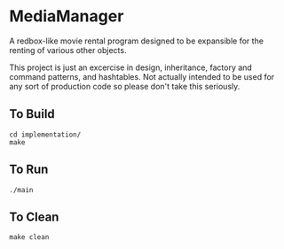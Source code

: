 MediaManager
===============
A redbox-like movie rental program designed to be expansible for the renting of various other objects.

This project is just an excercise in design, inheritance, factory and command patterns, and hashtables. Not actually intended to be used for any sort of production code so please don't take this seriously.


To Build
----------------
```
cd implementation/
make
```

To Run
----------------
```
./main
```

To Clean
----------------
```
make clean
```
